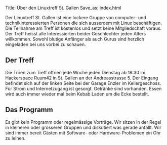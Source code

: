 Title: Über den Linuxtreff St. Gallen
Save_as: index.html

Der Linuxtreff St. Gallen ist eine lockere Gruppe von computer- und technikinteressierten Personen die sich ausserdem mit Linux beschäftigen. Die Teilnahme am Treff ist kostenlos und setzt keine Mitgliedschaft voraus. Der Treff heisst alle Interessierten beider Geschlechter jeden Alters willkommen. Sowohl blutige Anfänger als auch Gurus sind herzlich eingeladen bei uns vorbei zu schauen.

## Der Treff


Die Türen zum Treff öffnen jede Woche jeden Dienstag ab 18:30 im Hackerspace Ruum42 in St. Gallen an der Andreasstrasse 5. Der Eingang befindet sich auf der linken Seite bei der Garage Enzler im Kellergeschoss. Für Strom und Internetzugang ist gesorgt. Getränke sind vorhanden. Essen wird auch immer wieder mal beim Kebab Laden um die Ecke bestellt.

## Das Programm

Es gibt kein Programm oder regelmässige Vorträge. Wir sitzen in der Regel in kleineren oder grösseren Gruppen und diskutiert was gerade anfällt. Wir sind immer bereit Gästen mit Software- oder Hardware-Problemen ein Ohr zu leihen.
